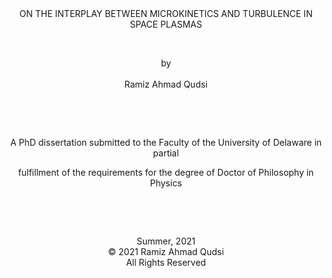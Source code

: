 <div align="center">
  ON THE INTERPLAY BETWEEN MICROKINETICS AND TURBULENCE IN SPACE PLASMAS
</div>

&nbsp;

<div align="center">
  by
  </div>
     &nbsp;                           
<div align="center">
  Ramiz Ahmad Qudsi
  </div>
  
&nbsp;

&nbsp;

<div align="center">
  A PhD dissertation submitted to the Faculty of the University of Delaware in partial
  
  fulfillment of the requirements for the degree of Doctor of Philosophy in Physics
</div>

&nbsp;

&nbsp;


<div align="center">
  Summer, 2021
</div>

<div align="center">
  © 2021 Ramiz Ahmad Qudsi
</div>

<div align="center">
  All Rights Reserved
</div>
